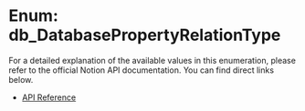 # Enum: db_DatabasePropertyRelationType

For a detailed explanation of the available values in this enumeration, please refer to the official Notion API documentation. You can find direct links below.

- [API Reference](https://developers.notion.com/page/changelog#database-relations-have-a-type-of-single_property-and-dual_property)
